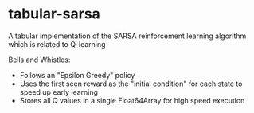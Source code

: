 # tabular-sarsa
A tabular implementation of the SARSA reinforcement learning algorithm which is related to Q-learning

Bells and Whistles:
- Follows an "Epsilon Greedy" policy
- Uses the first seen reward as the "initial condition" for each state to speed up early learning
- Stores all Q values in a single Float64Array for high speed execution
